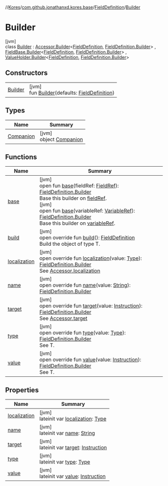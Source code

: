 //[Kores](../../../../index.md)/[com.github.jonathanxd.kores.base](../../index.md)/[FieldDefinition](../index.md)/[Builder](index.md)

# Builder

[jvm]\
class [Builder](index.md) : [Accessor.Builder](../../-accessor/-builder/index.md)<[FieldDefinition](../index.md), [FieldDefinition.Builder](index.md)> , [FieldBase.Builder](../../-field-base/-builder/index.md)<[FieldDefinition](../index.md), [FieldDefinition.Builder](index.md)> , [ValueHolder.Builder](../../-value-holder/-builder/index.md)<[FieldDefinition](../index.md), [FieldDefinition.Builder](index.md)>

## Constructors

| | |
|---|---|
| [Builder](-builder.md) | [jvm]<br>fun [Builder](-builder.md)(defaults: [FieldDefinition](../index.md)) |

## Types

| Name | Summary |
|---|---|
| [Companion](-companion/index.md) | [jvm]<br>object [Companion](-companion/index.md) |

## Functions

| Name | Summary |
|---|---|
| [base](../../-field-base/-builder/base.md) | [jvm]<br>open fun [base](../../-field-base/-builder/base.md)(fieldRef: [FieldRef](../../../com.github.jonathanxd.kores.common/-field-ref/index.md)): [FieldDefinition.Builder](index.md)<br>Base this builder on [fieldRef](../../-field-base/-builder/base.md).<br>[jvm]<br>open fun [base](../../-field-base/-builder/base.md)(variableRef: [VariableRef](../../../com.github.jonathanxd.kores.common/-variable-ref/index.md)): [FieldDefinition.Builder](index.md)<br>Base this builder on [variableRef](../../-field-base/-builder/base.md). |
| [build](build.md) | [jvm]<br>open override fun [build](build.md)(): [FieldDefinition](../index.md)<br>Build the object of type T. |
| [localization](localization.md) | [jvm]<br>open override fun [localization](localization.md)(value: [Type](https://docs.oracle.com/javase/8/docs/api/java/lang/reflect/Type.html)): [FieldDefinition.Builder](index.md)<br>See [Accessor.localization](../../-accessor/localization.md) |
| [name](name.md) | [jvm]<br>open override fun [name](name.md)(value: [String](https://kotlinlang.org/api/latest/jvm/stdlib/kotlin/-string/index.html)): [FieldDefinition.Builder](index.md) |
| [target](target.md) | [jvm]<br>open override fun [target](target.md)(value: [Instruction](../../../com.github.jonathanxd.kores/-instruction/index.md)): [FieldDefinition.Builder](index.md)<br>See [Accessor.target](../../-accessor/target.md) |
| [type](type.md) | [jvm]<br>open override fun [type](type.md)(value: [Type](https://docs.oracle.com/javase/8/docs/api/java/lang/reflect/Type.html)): [FieldDefinition.Builder](index.md)<br>See T. |
| [value](value.md) | [jvm]<br>open override fun [value](value.md)(value: [Instruction](../../../com.github.jonathanxd.kores/-instruction/index.md)): [FieldDefinition.Builder](index.md)<br>See T. |

## Properties

| Name | Summary |
|---|---|
| [localization](localization.md) | [jvm]<br>lateinit var [localization](localization.md): [Type](https://docs.oracle.com/javase/8/docs/api/java/lang/reflect/Type.html) |
| [name](name.md) | [jvm]<br>lateinit var [name](name.md): [String](https://kotlinlang.org/api/latest/jvm/stdlib/kotlin/-string/index.html) |
| [target](target.md) | [jvm]<br>lateinit var [target](target.md): [Instruction](../../../com.github.jonathanxd.kores/-instruction/index.md) |
| [type](type.md) | [jvm]<br>lateinit var [type](type.md): [Type](https://docs.oracle.com/javase/8/docs/api/java/lang/reflect/Type.html) |
| [value](value.md) | [jvm]<br>lateinit var [value](value.md): [Instruction](../../../com.github.jonathanxd.kores/-instruction/index.md) |
